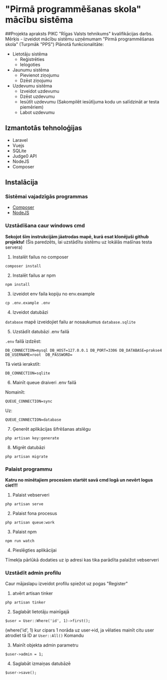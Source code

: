 

# "Pirmā programmēšanas skola" mācību sistēma

##Projekta apraksts
PIKC "Rīgas Valsts tehnikums" kvalifikācijas darbs.
Mērķis - izveidot mācību sistēmu uzņēmumam "Pirmā programmēšanas skola" (Turpmāk "PPS")
Plānotā funkcionalitāte:
- Lietotāju sistēma
    - Reģistrēties
    - Ielogoties
- Jaunumu sistēma
  - Pievienot ziņojumu
  - Dzēst ziņojumu
- Uzdevumu sistēma
    - Izveidot uzdevumu
    - Dzēst uzdevumu
    - Iesūtīt uzdevumu (Sakompilēt iesūtījuma kodu un salīdzināt ar testa piemēriem)
    - Labot uzdevumu
    
## Izmantotās tehnoloģijas
- Laravel
- Vuejs
- SQLite
- Judge0 API
- NodeJS
- Composer



## Instalācija

### Sistēmai vajadzīgās programmas
* [Composer](https://getcomposer.org/)
* [NodeJS](hhttps://nodejs.org/en/)

### Uzstādīšana caur windows cmd
**Sekojot šīm instrukcijām jāatrodas mapē, kurā esat klonējuši github projektu!**
(Šis paredzēts, lai uzstādītu sistēmu uz lokālās mašīnas testa servera)
1. Instalēt failus no composer

`composer install`

2. Instalēt failus ar npm

`npm install`

3. izveidot env faila kopiju no env.example

`cp .env.example .env`

4. Izveidot datubāzi

`database` mapē izveidojiet failu ar nosaukumus `database.sqlite`

5. Uzstādīt datubāzi .env failā

`.env` failā izdzēst:

`DB_CONNECTION=mysql
 DB_HOST=127.0.0.1
 DB_PORT=3306
 DB_DATABASE=prakse4   
 DB_USERNAME=root 
 DB_PASSWORD=`

Tā vietā ierakstīt:

`DB_CONNECTION=sqlite`

6. Mainīt queue draiveri .env failā

Nomainīt:

`QUEUE_CONNECTION=sync`

Uz:

`QUEUE_CONNECTION=database`

7. Ģenerēt aplikācijas šifrēšanas atslēgu

`php artisan key:generate`

8. Migrēt datubāzi

`php artisan migrate`

### Palaist programmu

**Katru no minētajiem procesiem startēt savā cmd logā un nevērt logus ciet!!!**

1. Palaist vebserveri

`php artisan serve`

2. Palaist fona procesus

`php artisan queue:work`

3. Palaist npm

`npm run watch`

4. Pieslēgties aplikācijai

Tīmekļa pārlūkā dodaties uz ip adresi kas tika parādīta palaižot vebserveri

### Uzstādīt admin profilu


Caur mājaslapu izveidot profilu spiežot uz pogas "Register"

1. atvērt artisan tinker

`php artisan tinker`

2. Saglabāt lietotāju mainīgajā

`$user = User::Where('id', 1)->first();`

(where('id', 1) kur cipars 1 norāda uz user->id, ja vēlaties mainīt citu user atrodiet tā ID ar `User::All()` Komandu
 
3. Mainīt objekta admin parametru

`$user->admin = 1;`

4. Saglabāt izmaiņas datubāzē

`$user->save();`





